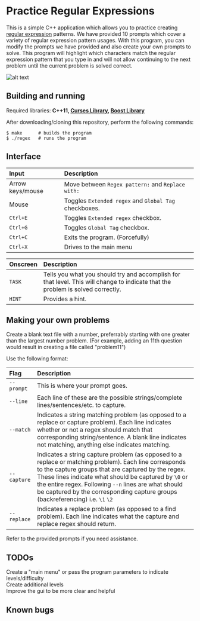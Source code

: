 Practice Regular Expressions
============

This is a simple C++ application which allows you to practice creating [regular expression](http://en.wikipedia.org/wiki/Regular_expression) patterns. We have provided 10 prompts which cover a variety of regular expression pattern usages. With this program, you can modify the prompts we have provided and also create your own prompts to solve. This program will highlight which characters match the regular expression pattern that you type in and will not allow continuing to the next problem until the current problem is solved correct.

![alt text](http://i.imgur.com/qZTMalh.gif "gif demo")

Building and running
---
Required libraries: **C++11, [Curses Library](http://en.wikipedia.org/wiki/Curses_%28programming_library%29), [Boost Library](http://www.boost.org/)**

After downloading/cloning this repository, perform the following commands:
```
$ make      # builds the program
$ ./regex   # runs the program
```

Interface
---
| Input            | Description |
|:-----------------|:------------|
| Arrow keys/mouse | Move between `Regex pattern:` and `Replace with:`|
| Mouse            | Toggles `Extended regex` and `Global Tag` checkboxes. |
| `Ctrl+E`         | Toggles `Extended regex` checkbox. |
| `Ctrl+G`         | Toggles `Global Tag` checkbox. |
| `Ctrl+C`         | Exits the program. (Forcefully) |
| `Ctrl+X`         | Drives to the main menu |

| Onscreen | Description |
|:------|:-----|
| `TASK` | Tells you what you should try and accomplish for that level. This will change to indicate that the problem is solved correctly.|
| `HINT` | Provides a hint. |

Making your own problems
---
Create a blank text file with a number, preferrably starting with one greater than the largest number problem. (For example, adding an 11th question would result in creating a file called "problem11")

Use the following format:

| Flag          | Description |
|:--------------|:---------------|
|`--prompt`     | This is where your prompt goes.|
|`--line`       | Each line of these are the possible strings/complete lines/sentences/etc. to capture.|
|`--match`      | Indicates a string matching problem (as opposed to a replace or capture problem). Each line indicates whether or not a regex should match that corresponding string/sentence. A blank line indicates not matching, anything else indicates matching.|
|`--capture`    | Indicates a string capture problem (as opposed to a replace or matching problem). Each line corresponds to the capture groups that are captured by the regex. These lines indicate what should be captured by `\0` or the entire regex. Following `--n` lines are what should be captured by the corresponding capture groups (backreferencing) i.e. `\1` `\2`|
|`--replace`    | Indicates a replace problem (as opposed to a find problem). Each line indicates what the capture and replace regex should return.|

Refer to the provided prompts if you need assistance.

TODOs
---
Create a "main menu" or pass the program parameters to indicate levels/difficulty    
Create additional levels    
Improve the gui to be more clear and helpful    

Known bugs
---
